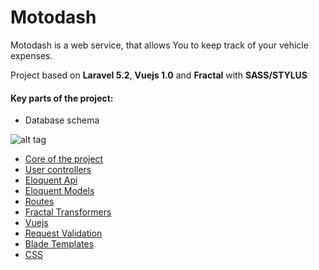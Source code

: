 # Motodash

Motodash is a web service, that allows You to keep track of your vehicle expenses.

Project based on __Laravel 5.2__, __Vuejs 1.0__ and __Fractal__ with __SASS/STYLUS__


#### Key parts of the project:

  - Database schema

![alt tag](https://dl.dropboxusercontent.com/u/19018395/databaseschema.png)



- [Core of the project](https://github.com/wdznak/motodash/tree/master/app/Motodash)
- [User controllers](https://github.com/wdznak/motodash/tree/master/app/Motodash/Users/Controllers)
- [Eloquent Api](https://github.com/wdznak/motodash/tree/master/app/Motodash/Repositories)
- [Eloquent Models](https://github.com/wdznak/motodash/tree/master/app/Models)
- [Routes](https://github.com/wdznak/motodash/blob/master/app/Http/routes.php)
- [Fractal Transformers](https://github.com/wdznak/motodash/tree/master/app/Motodash/Modules/DataTransformer)
- [Vuejs](https://github.com/wdznak/motodash/tree/master/resources/assets/js)
- [Request Validation](https://github.com/wdznak/motodash/tree/master/app/Http/Requests)
- [Blade Templates](https://github.com/wdznak/motodash/tree/master/resources/views/layouts)
- [CSS](https://github.com/wdznak/motodash/tree/master/resources/assets/sass)
